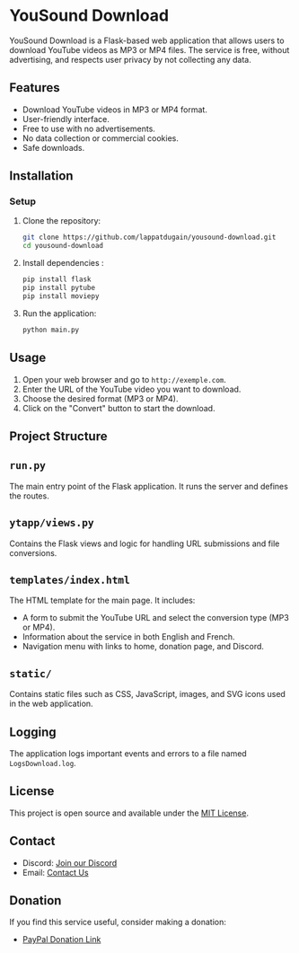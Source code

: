 
# YouSound Download

YouSound Download is a Flask-based web application that allows users to download YouTube videos as MP3 or MP4 files. The service is free, without advertising, and respects user privacy by not collecting any data.

## Features

- Download YouTube videos in MP3 or MP4 format.
- User-friendly interface.
- Free to use with no advertisements.
- No data collection or commercial cookies.
- Safe downloads.

## Installation

### Setup

1. Clone the repository:

    ```bash
    git clone https://github.com/lappatdugain/yousound-download.git
    cd yousound-download
    ```

2. Install dependencies :
    ```bash
    pip install flask
    pip install pytube
    pip install moviepy
    ```

3. Run the application:

    ```bash
    python main.py
    ```

## Usage

1. Open your web browser and go to `http://exemple.com`.
2. Enter the URL of the YouTube video you want to download.
3. Choose the desired format (MP3 or MP4).
4. Click on the "Convert" button to start the download.

## Project Structure

## `run.py`

The main entry point of the Flask application. It runs the server and defines the routes.

## `ytapp/views.py`

Contains the Flask views and logic for handling URL submissions and file conversions.

## `templates/index.html`

The HTML template for the main page. It includes:

- A form to submit the YouTube URL and select the conversion type (MP3 or MP4).
- Information about the service in both English and French.
- Navigation menu with links to home, donation page, and Discord.

## `static/`

Contains static files such as CSS, JavaScript, images, and SVG icons used in the web application.

## Logging

The application logs important events and errors to a file named `LogsDownload.log`.

## License

This project is open source and available under the [MIT License](LICENSE).

## Contact

- Discord: [Join our Discord](https://discord.gg/BEJHYj2Z4r)
- Email: [Contact Us](mailto:yousound.xy05v@slmails.com?subject=info%20ytapp)

## Donation

If you find this service useful, consider making a donation:

- [PayPal Donation Link](https://www.paypal.com/donate/?hosted_button_id=ZL6R6GB7QM32G)
